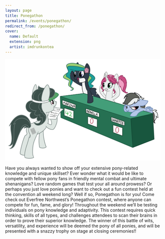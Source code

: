 ```yaml
---
layout: page
title: Ponegathon
permalink: /events/ponegathon/
redirect_from: /ponegathon/
cover:
  name: Default
  extension: png
  artist: imdrunkontea
---
```


![/images/events/ponegathon.png](/images/events/ponegathon.png)

Have you always wanted to show off your extensive pony-related knowledge and unique skillset? Ever wonder what it would be like to compete with fellow pony fans in friendly mental combat and ultimate shenanigans? Love random games that test your all around prowess? Or perhaps you just love ponies and want to check out a fun contest held at the convention all weekend long? Well if so, Ponegathon is for you! Come check out Everfree Northwest’s Ponegathon contest, where anyone can compete for fun, fame, and glory! Throughout the weekend we’ll be testing individuals on pony knowledge and adaptivity. This contest requires quick thinking, skills of all types, and challenges attendees to scan their brains in order to prove their superior knowledge. The winner of this battle of wits, versatility, and experience will be deemed the pony of all ponies, and will be presented with a snazzy trophy on stage at closing ceremonies!!
